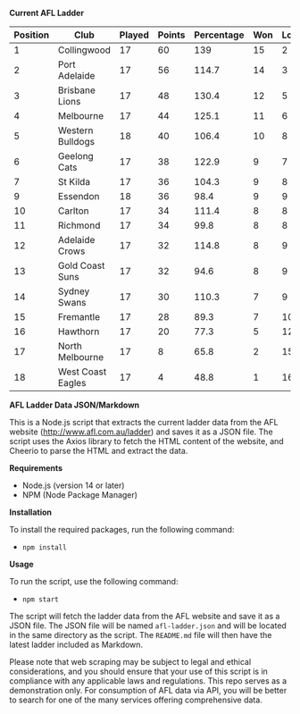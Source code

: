 **Current AFL Ladder**

| Position | Club | Played | Points | Percentage | Won | Lost | Drawn | PF | PA |
| -------- | ---- | ------ | ------ | ---------- | --- | ---- | ----- | -- | -- |
| 1 | Collingwood | 17 | 60 | 139 | 15 | 2 | 0 | 1598 | 1150 |
| 2 | Port Adelaide | 17 | 56 | 114.7 | 14 | 3 | 0 | 1612 | 1406 |
| 3 | Brisbane Lions | 17 | 48 | 130.4 | 12 | 5 | 0 | 1689 | 1295 |
| 4 | Melbourne | 17 | 44 | 125.1 | 11 | 6 | 0 | 1529 | 1222 |
| 5 | Western Bulldogs | 18 | 40 | 106.4 | 10 | 8 | 0 | 1467 | 1379 |
| 6 | Geelong Cats | 17 | 38 | 122.9 | 9 | 7 | 1 | 1639 | 1334 |
| 7 | St Kilda | 17 | 36 | 104.3 | 9 | 8 | 0 | 1289 | 1236 |
| 9 | Essendon | 18 | 36 | 98.4 | 9 | 9 | 0 | 1513 | 1537 |
| 10 | Carlton | 17 | 34 | 111.4 | 8 | 8 | 1 | 1392 | 1250 |
| 11 | Richmond | 17 | 34 | 99.8 | 8 | 8 | 1 | 1370 | 1373 |
| 12 | Adelaide Crows | 17 | 32 | 114.8 | 8 | 9 | 0 | 1610 | 1403 |
| 13 | Gold Coast Suns | 17 | 32 | 94.6 | 8 | 9 | 0 | 1345 | 1422 |
| 14 | Sydney Swans | 17 | 30 | 110.3 | 7 | 9 | 1 | 1504 | 1363 |
| 15 | Fremantle | 17 | 28 | 89.3 | 7 | 10 | 0 | 1329 | 1489 |
| 16 | Hawthorn | 17 | 20 | 77.3 | 5 | 12 | 0 | 1210 | 1566 |
| 17 | North Melbourne | 17 | 8 | 65.8 | 2 | 15 | 0 | 1177 | 1790 |
| 18 | West Coast Eagles | 17 | 4 | 48.8 | 1 | 16 | 0 | 1002 | 2052 |

**AFL Ladder Data JSON/Markdown**

This is a Node.js script that extracts the current ladder data from the AFL website (http://www.afl.com.au/ladder) and saves it as a JSON file. The script uses the Axios library to fetch the HTML content of the website, and Cheerio to parse the HTML and extract the data.

**Requirements**

- Node.js (version 14 or later)
- NPM (Node Package Manager)

**Installation**

To install the required packages, run the following command:

 - `npm install`

**Usage**

To run the script, use the following command:

 - `npm start`

The script will fetch the ladder data from the AFL website and save it as a JSON file. The JSON file will be named `afl-ladder.json` and will be located in the same directory as the script. The `README.md` file will then have the latest ladder included as Markdown.

Please note that web scraping may be subject to legal and ethical considerations, and you should ensure that your use of this script is in compliance with any applicable laws and regulations. This repo serves as a demonstration only. For consumption of AFL data via API, you will be better to search for one of the many services offering comprehensive data.

